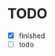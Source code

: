 <!--
 * @Author: jackning 270580156@qq.com
 * @Date: 2024-12-02 13:21:01
 * @LastEditors: jackning 270580156@qq.com
 * @LastEditTime: 2024-12-02 13:24:14
 * @Description: bytedesk.com https://github.com/Bytedesk/bytedesk
 *   Please be aware of the BSL license restrictions before installing Bytedesk IM – 
 *  selling, reselling, or hosting Bytedesk IM as a service is a breach of the terms and automatically terminates your rights under the license.
 *  Business Source License 1.1: https://github.com/Bytedesk/bytedesk/blob/main/LICENSE 
 *  contact: 270580156@qq.com 
 *  联系：270580156@qq.com
 * Copyright (c) 2024 by bytedesk.com, All Rights Reserved. 
-->
# TODO

- [X] finished
- [ ] todo
